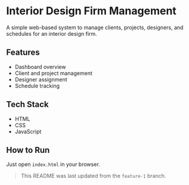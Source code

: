 # Interior Design Firm Management

A simple web-based system to manage clients, projects, designers, and schedules for an interior design firm.

## Features

- Dashboard overview
- Client and project management
- Designer assignment
- Schedule tracking

## Tech Stack

- HTML
- CSS
- JavaScript

## How to Run

Just open `index.html` in your browser.

> This README was last updated from the `feature-1` branch.


